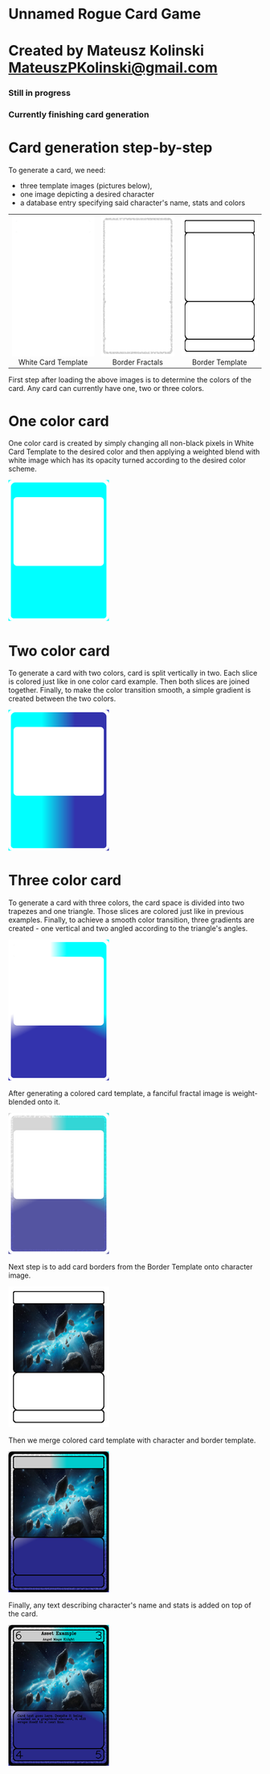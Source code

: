 # Unnamed Rogue Card Game
# Created by Mateusz Kolinski MateuszPKolinski@gmail.com

### Still in progress
### Currently finishing card generation

# Card generation step-by-step

To generate a card, we need:
- three template images (pictures below),
- one image depicting a desired character
- a database entry specifying said character's name, stats and colors

| | | |
|:-----------------------:|:-------------------------:|:-------------------------:|
| <img width="200" height="280" alt="White Template" src="https://raw.githubusercontent.com/MateuszKolinski/RogueProject/refs/heads/main/Templates/WhiteTemplate.png"> White Card Template |  <img width="200" height="280" alt="Sparks image" src="https://raw.githubusercontent.com/MateuszKolinski/RogueProject/refs/heads/main/Templates/Web.png"> Border Fractals | <img width="200" height="280" alt="Border Template" src="https://github.com/MateuszKolinski/RogueProject/blob/main/Templates/InnerBorderTemplate.png?raw=true"> Border Template |

First step after loading the above images is to determine the colors of the card. Any card can currently have one, two or three colors. 

# One color card

One color card is created by simply changing all non-black pixels in White Card Template to the desired color and then applying a weighted blend with white image which has its opacity turned according to the desired color scheme.

<img width="200" height="280" alt="One color" src="https://raw.githubusercontent.com/MateuszKolinski/RogueProject/refs/heads/main/assets/1color.png">

# Two color card

To generate a card with two colors, card is split vertically in two. Each slice is colored just like in one color card example. Then both slices are joined together. Finally, to make the color transition smooth, a simple gradient is created between the two colors.

<img width="200" height="280" alt="One color" src=https://raw.githubusercontent.com/MateuszKolinski/RogueProject/refs/heads/main/assets/2color.png>

# Three color card

To generate a card with three colors, the card space is divided into two trapezes and one triangle. Those slices are colored just like in previous examples. Finally, to achieve a smooth color transition, three gradients are created - one vertical and two angled according to the triangle's angles. 

<img width="200" height="280" alt="One color" src=https://raw.githubusercontent.com/MateuszKolinski/RogueProject/refs/heads/main/assets/3color.png>

After generating a colored card template, a fanciful fractal image is weight-blended onto it.

<img width="200" height="280" alt="One color" src=https://raw.githubusercontent.com/MateuszKolinski/RogueProject/refs/heads/main/assets/sparky.png>

Next step is to add card borders from the Border Template onto character image.

<img width="200" height="280" alt="One color" src=https://raw.githubusercontent.com/MateuszKolinski/RogueProject/refs/heads/main/assets/creature_n_border.png>

Then we merge colored card template with character and border template.

<img width="200" height="280" alt="One color" src=https://raw.githubusercontent.com/MateuszKolinski/RogueProject/refs/heads/main/assets/creature_n_border_n_colour.png>

Finally, any text describing character's name and stats is added on top of the card.

<img width="200" height="280" alt="One color" src=https://raw.githubusercontent.com/MateuszKolinski/RogueProject/refs/heads/main/assets/hi.png>
